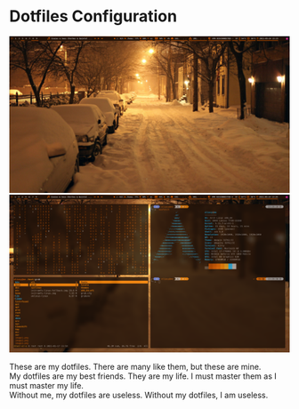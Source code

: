 # Dotfiles Configuration
![cover](./screenshots/cover.png)
![cover2](./screenshots/cover2.png)

These are my dotfiles. There are many like them, but these are mine.  
My dotfiles are my best friends. They are my life. I must master them as I must master my life.  
Without me, my dotfiles are useless. Without my dotfiles, I am useless.  


